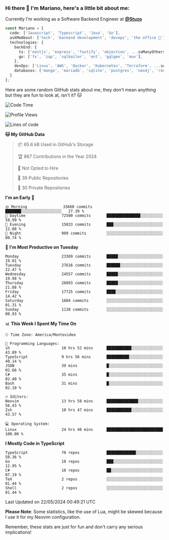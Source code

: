 ### Hi there 👋 I'm Mariano, here's a little bit about me:

Currently I'm working as a Software Backend Engineer at [**@Stuzo**](https://www.stuzo.com/)

```ts
const Mariano = {
  code: ['Javascript', 'Typescript', 'Java', 'Go'],
  askMeAbout: ['tech', 'backend development', 'devops', 'the office 💼'],
  technologies: {
    backEnd: {
      ts: ['nestjs', 'express', 'fastify', 'objection', ...soManyOthersFrameworks],
      go: ['fx', 'zap', 'sqlboiler', 'ent', 'gqlgen', 'mux'],
    },
    devOps: ['Linux', 'AWS', 'Docker', 'Kubernetes', 'Terraform', ...soManyOthersTools],
    databases: ['mongo', 'mariadb', 'sqlite', 'postgres', 'neo4j', 'redis', ...],
  }
};
```

Here are some random GitHub stats about me, they don't mean anything but they are fun to look at, isn't it? 🐱

<!--START_SECTION:waka-->
![Code Time](http://img.shields.io/badge/Code%20Time-1%2C994%20hrs%2048%20mins-blue)

![Profile Views](http://img.shields.io/badge/Profile%20Views-0-blue)

![Lines of code](https://img.shields.io/badge/From%20Hello%20World%20I%27ve%20Written-21.0%20million%20lines%20of%20code-blue)

**🐱 My GitHub Data** 

> 📦 65.6 kB Used in GitHub's Storage 
 > 
> 🏆 867 Contributions in the Year 2024
 > 
> 🚫 Not Opted to Hire
 > 
> 📜 39 Public Repositories 
 > 
> 🔑 30 Private Repositories 
 > 
**I'm an Early 🐤** 

```text
🌞 Morning                33660 commits       ███████░░░░░░░░░░░░░░░░░░   27.39 % 
🌆 Daytime                72500 commits       ███████████████░░░░░░░░░░   58.99 % 
🌃 Evening                15833 commits       ███░░░░░░░░░░░░░░░░░░░░░░   12.88 % 
🌙 Night                  909 commits         ░░░░░░░░░░░░░░░░░░░░░░░░░   00.74 % 
```
📅 **I'm Most Productive on Tuesday** 

```text
Monday                   23369 commits       █████░░░░░░░░░░░░░░░░░░░░   19.01 % 
Tuesday                  27616 commits       ██████░░░░░░░░░░░░░░░░░░░   22.47 % 
Wednesday                24557 commits       █████░░░░░░░░░░░░░░░░░░░░   19.98 % 
Thursday                 26893 commits       █████░░░░░░░░░░░░░░░░░░░░   21.88 % 
Friday                   17725 commits       ████░░░░░░░░░░░░░░░░░░░░░   14.42 % 
Saturday                 1604 commits        ░░░░░░░░░░░░░░░░░░░░░░░░░   01.31 % 
Sunday                   1138 commits        ░░░░░░░░░░░░░░░░░░░░░░░░░   00.93 % 
```


📊 **This Week I Spent My Time On** 

```text
🕑︎ Time Zone: America/Montevideo

💬 Programming Languages: 
sh                       10 hrs 52 mins      ███████████░░░░░░░░░░░░░░   43.89 % 
TypeScript               9 hrs 56 mins       ██████████░░░░░░░░░░░░░░░   40.14 % 
JSON                     39 mins             █░░░░░░░░░░░░░░░░░░░░░░░░   02.66 % 
C#                       35 mins             █░░░░░░░░░░░░░░░░░░░░░░░░   02.40 % 
Bash                     31 mins             █░░░░░░░░░░░░░░░░░░░░░░░░   02.10 % 

🔥 Editors: 
Neovim                   13 hrs 58 mins      ██████████████░░░░░░░░░░░   56.43 % 
Zsh                      10 hrs 47 mins      ███████████░░░░░░░░░░░░░░   43.57 % 

💻 Operating System: 
Linux                    24 hrs 46 mins      █████████████████████████   100.00 % 
```

**I Mostly Code in TypeScript** 

```text
TypeScript               70 repos            █████████████░░░░░░░░░░░░   50.36 % 
Go                       18 repos            ███░░░░░░░░░░░░░░░░░░░░░░   12.95 % 
C#                       10 repos            ██░░░░░░░░░░░░░░░░░░░░░░░   07.19 % 
TeX                      2 repos             ░░░░░░░░░░░░░░░░░░░░░░░░░   01.44 % 
Shell                    2 repos             ░░░░░░░░░░░░░░░░░░░░░░░░░   01.44 % 
```




 Last Updated on 22/05/2024 00:49:21 UTC
<!--END_SECTION:waka-->

**Please Note**: Some statistics, like the use of Lua, might be skewed because I use it for my Neovim configuration.

Remember, these stats are just for fun and don't carry any serious implications!
